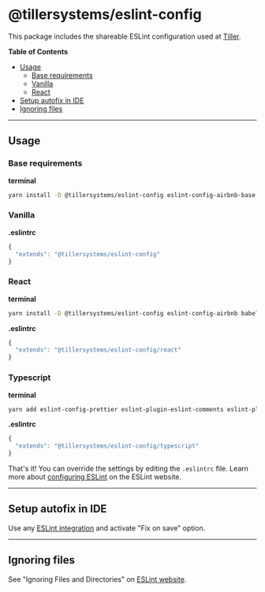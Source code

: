 # @tillersystems/eslint-config

This package includes the shareable ESLint configuration used at [Tiller](https://www.tillersystems.com/).

**Table of Contents**

- [Usage](#usage)
  - [Base requirements](#base-requirements)
  - [Vanilla](#vanilla)
  - [React](#react)
- [Setup autofix in IDE](#setup-autofix-in-ide)
- [Ignoring files](#ignoring-files)

---

## Usage

### Base requirements

**terminal**

```sh
yarn install -D @tillersystems/eslint-config eslint-config-airbnb-base babel-eslint eslint eslint-plugin-import prettier eslint-plugin-prettier eslint-config-prettier
```

### Vanilla

**.eslintrc**

```js
{
  "extends": "@tillersystems/eslint-config"
}
```

### React

**terminal**

```sh
yarn install -D @tillersystems/eslint-config eslint-config-airbnb babel-eslint eslint eslint-plugin-import prettier eslint-plugin-jsx-a11y eslint-plugin-react eslint-plugin-prettier eslint-config-prettier
```

**.eslintrc**

```js
{
  "extends": "@tillersystems/eslint-config/react"
}
```

### Typescript

**terminal**

```sh
yarn add eslint-config-prettier eslint-plugin-eslint-comments eslint-plugin-import eslint-plugin-jest eslint-plugin-prettier eslint-plugin-promise eslint-config-airbnb-typescript eslint babel-eslint prettier eslint-plugin-react eslint-plugin-jsx-a11y @typescript-eslint/eslint-plugin --dev
```

**.eslintrc**

```js
{
  "extends": "@tillersystems/eslint-config/typescript"
}
```

That's it! You can override the settings by editing the `.eslintrc` file. Learn more about [configuring ESLint](http://eslint.org/docs/user-guide/configuring) on the ESLint website.

---

## Setup autofix in IDE

Use any [ESLint integration](http://eslint.org/docs/user-guide/integrations)
and activate "Fix on save" option.

---

## Ignoring files

See "Ignoring Files and Directories" on [ESLint website](http://eslint.org/docs/user-guide/configuring.html#ignoring-files-and-directories).
